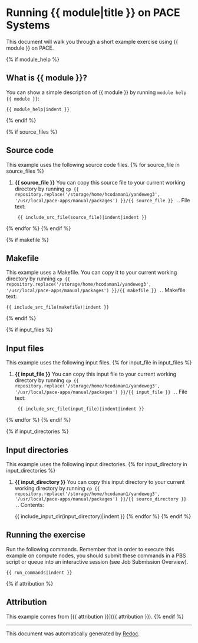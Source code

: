 # Running {{ module|title }} on PACE Systems
This document will walk you through a short example exercise using {{ module }} on PACE.

{% if module_help %}
## What is {{ module }}?
You can show a simple description of {{ module }} by running `module help {{ module }}`:

    {{ module_help|indent }}
{% endif %}

{% if source_files %}
## Source code
This example uses the following source code files.
{% for source_file in source_files %}
1. **{{ source_file }}**
    You can copy this source file to your current working directory by running
    `cp {{ repository.replace('/storage/home/hcodaman1/yandeweg3', '/usr/local/pace-apps/manual/packages') }}/{{ source_file }} .`.
    File text:

        {{ include_src_file(source_file)|indent|indent }}
{% endfor %}
{% endif %}

{% if makefile %}
## Makefile
This example uses a Makefile. You can copy it to your current working directory by running
`cp {{ repository.replace('/storage/home/hcodaman1/yandeweg3', '/usr/local/pace-apps/manual/packages') }}/{{ makefile }} .`.
Makefile text:

    {{ include_src_file(makefile)|indent }}
{% endif %}

{% if input_files %}
## Input files
This example uses the following input files.
{% for input_file in input_files %}
1. **{{ input_file }}**
    You can copy this input file to your current working directory by running
    `cp {{ repository.replace('/storage/home/hcodaman1/yandeweg3', '/usr/local/pace-apps/manual/packages') }}/{{ input_file }} .`.
    File text:

        {{ include_src_file(input_file)|indent|indent }}
{% endfor %}
{% endif %}

{% if input_directories %}
## Input directories
This example uses the following input directories.
{% for input_directory in input_directories %}
1. **{{ input_directory }}**
    You can copy this input directory to your current working directory by running
    `cp {{ repository.replace('/storage/home/hcodaman1/yandeweg3', '/usr/local/pace-apps/manual/packages') }}/{{ source_directory }} .`.
    Contents:

    {{ include_input_dir(input_directory)|indent }}
{% endfor %}
{% endif %}

## Running the exercise
Run the following commands. Remember that in order to execute this example on compute nodes, you should submit these commands in a PBS script or queue into an interactive session (see Job Submission Overview).

    {{ run_commands|indent }}

{% if attribution %}
## Attribution
This example comes from [{{ attribution }}]({{ attribution }}).
{% endif %}

---
This document was automatically generated by [Redoc](https://gitlab.pace.gatech.edu/pace-apps/redoc).
